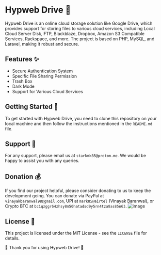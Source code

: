 # Hypweb Drive 🚀

Hypweb Drive is an online cloud storage solution like Google Drive, which provides support for storing files to various cloud services, including Local Cloud Server Disk, FTP, Blackblaze, Dropbox, Amazon S3 Compatible Services, Rackspace, and more. The project is based on PHP, MySQL, and Laravel, making it robust and secure.

## Features ✨

- Secure Authentication System
- Specific File Sharing Permission
- Trash Box
- Dark Mode
- Support for Various Cloud Services

## Getting Started 🚀

To get started with Hypweb Drive, you need to clone this repository on your local machine and then follow the instructions mentioned in the `README.md` file.

## Support 📧

For any support, please email us at `starkmk85@proton.me`. We would be happy to assist you with any queries.

## Donation 💰

If you find our project helpful, please consider donating to us to keep the development going. You can donate via PayPal at `vinayakbaranwal98@gmail.com`, UPI at `mark85@airtel` (Vinayak Baranwal), or Crypto BTC at `bc1qzggr64zhsy8m50hatadsd9y5rn4tza8as85n63`.
![image](https://user-images.githubusercontent.com/68575225/234098017-d1b9fd28-fa94-45ad-b91f-4798a2c90f24.png)


## License 📄

This project is licensed under the MIT License - see the `LICENSE` file for details.

🙏 Thank you for using Hypweb Drive! 🙏
